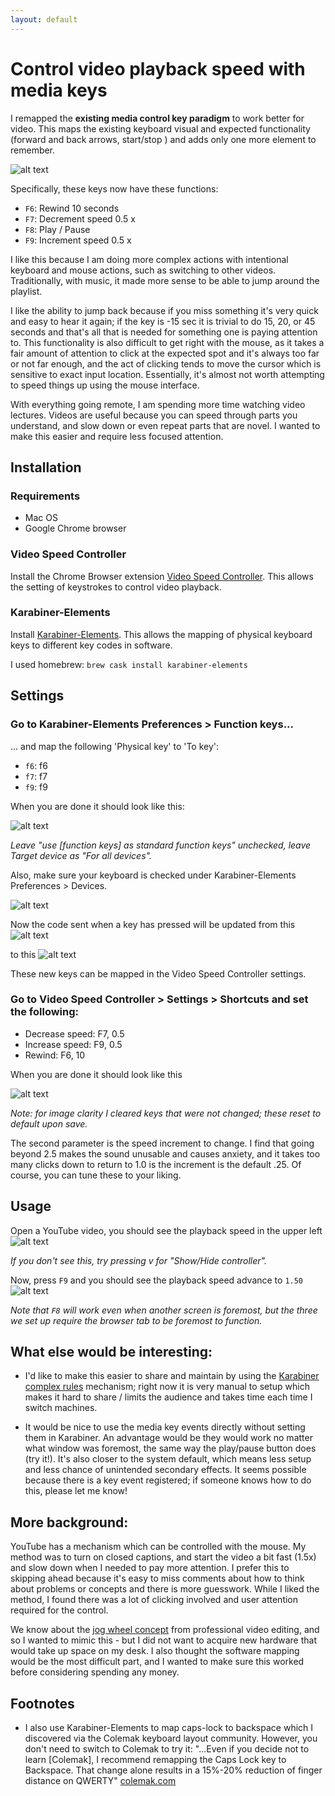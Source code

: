 ```yaml
---
layout: default
---
```


# Control video playback speed with media keys

I remapped the **existing media control key paradigm** to work better for video. This maps the existing keyboard visual and expected functionality (forward and back arrows, start/stop ) and adds only one more element to remember.

![alt text](/assets/img/video-speed/keyboard-highlight.jpg "mac keyboard with mapped keys highlighted")

Specifically, these keys now have these functions:

- `F6`: Rewind 10 seconds
- `F7`: Decrement speed 0.5 x
- `F8`: Play / Pause
- `F9`: Increment speed 0.5 x

I like this because I am doing more complex actions with intentional keyboard and mouse actions, such as switching to other videos. Traditionally, with music, it made more sense to be able to jump around the playlist.

I like the ability to jump back because if you miss something it's very quick and easy to hear it again; if the key is -15 sec it is trivial to do 15, 20, or 45 seconds and that's all that is needed for something one is paying attention to. This functionality is also difficult to get right with the mouse, as it takes a fair amount of attention to click at the expected spot and it's always too far or not far enough, and the act of clicking tends to move the cursor which is sensitive to exact input location. Essentially, it's almost not worth attempting to speed things up using the mouse interface.

With everything going remote, I am spending more time watching video lectures. Videos are useful because you can speed through parts you understand, and slow down or even repeat parts that are novel. I wanted to make this easier and require less focused attention.

## Installation

### Requirements

- Mac OS
- Google Chrome browser

### Video Speed Controller

Install the Chrome Browser extension [Video Speed Controller](https://chrome.google.com/webstore/detail/video-speed-controller/nffaoalbilbmmfgbnbgppjihopabppdk). This allows the setting of keystrokes to control video playback.

### Karabiner-Elements

Install [Karabiner-Elements](https://github.com/pqrs-org/Karabiner-Elements). This allows the mapping of physical keyboard keys to different key codes in software.

I used homebrew: `brew cask install karabiner-elements`

## Settings

### Go to Karabiner-Elements Preferences > Function keys...

... and map the following 'Physical key' to 'To key':

- `f6`: f6
- `f7`: f7
- `f9`: f9

When you are done it should look like this:

![alt text](/assets/img/video-speed/function-keys.png "screenshot of function key screen after configuration")

_Leave "use [function keys] as standard function keys" unchecked, leave Target device as "For all devices"._

Also, make sure your keyboard is checked under Karabiner-Elements Preferences > Devices.

![alt text](/assets/img/video-speed/devices.png "screenshot of devices screen after configuration")

Now the code sent when a key has pressed will be updated from this
![alt text](/assets/img/video-speed/events-before.png "screenshot of key events before configuration")

to this
![alt text](/assets/img/video-speed/events-after.png "screenshot of key events after configuration")

These new keys can be mapped in the Video Speed Controller settings.

### Go to Video Speed Controller > Settings > Shortcuts and set the following:

- Decrease speed: F7, 0.5
- Increase speed: F9, 0.5
- Rewind: F6, 10

When you are done it should look like this

![alt text](/assets/img/video-speed/controller.png "screenshot of controller settings screen after configuration")

_Note: for image clarity I cleared keys that were not changed; these reset to default upon save._

The second parameter is the speed increment to change. I find that going beyond 2.5 makes the sound unusable and causes anxiety, and it takes too many clicks down to return to 1.0 is the increment is the default .25. Of course, you can tune these to your liking.

## Usage

Open a YouTube video, you should see the playback speed in the upper left
![alt text](/assets/img/video-speed/normal.png "screenshot of youtube video with normal playback speed")

_If you don't see this, try pressing v for "Show/Hide controller"._

Now, press `F9` and you should see the playback speed advance to `1.50`
![alt text](/assets/img/video-speed/fast-highlight.png "screenshot of youtube video with increased playback speed")

_Note that `F8` will work even when another screen is foremost, but the three we set up require the browser tab to be foremost to function._

## What else would be interesting:

- I'd like to make this easier to share and maintain by using the [Karabiner complex rules](https://karabiner-elements.pqrs.org/docs/manual/configuration/configure-complex-modifications/) mechanism; right now it is very manual to setup which makes it hard to share / limits the audience and takes time each time I switch machines.

- It would be nice to use the media key events directly without setting them in Karabiner. An advantage would be they would work no matter what window was foremost, the same way the play/pause button does (try it!). It's also closer to the system default, which means less setup and less chance of unintended secondary effects. It seems possible because there is a key event registered; if someone knows how to do this, please let me know!

## More background:

YouTube has a mechanism which can be controlled with the mouse. My method was to turn on closed captions, and start the video a bit fast (1.5x) and slow down when I needed to pay more attention. I prefer this to skipping ahead because it's easy to miss comments about how to think about problems or concepts and there is more guesswork. While I liked the method, I found there was a lot of clicking involved and user attention required for the control.

We know about the [jog wheel concept](https://9to5mac.com/2016/12/29/contour-shuttlexpress-review-mac/) from professional video editing, and so I wanted to mimic this - but I did not want to acquire new hardware that would take up space on my desk. I also thought the software mapping would be the most difficult part, and I wanted to make sure this worked before considering spending any money.

## Footnotes

- I also use Karabiner-Elements to map caps-lock to backspace which I discovered via the Colemak keyboard layout community. However, you don't need to switch to Colemak to try it: "...Even if you decide not to learn [Colemak], I recommend remapping the Caps Lock key to Backspace. That change alone results in a 15%-20% reduction of finger distance on QWERTY" [colemak.com](https://colemak.com/FAQ)
